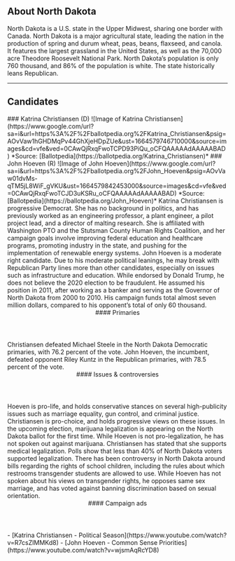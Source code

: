 ## About North Dakota
North Dakota is a U.S. state in the Upper Midwest, sharing one border with Canada. North Dakota is a major agricultural state, leading the nation in the production of spring and durum wheat, peas, beans, flaxseed, and canola. It features the largest grassland in the United States, as well as the 70,000 acre Theodore Roosevelt National Park. North Dakota’s population is only 760 thousand, and 86% of the population is white. The state historically leans Republican.

---

## Candidates

<Grid>
  <Box>
    ### Katrina Christiansen (D)
    ![Image of Katrina Christiansen](https://www.google.com/url?sa=i&url=https%3A%2F%2Fballotpedia.org%2FKatrina_Christiansen&psig=AOvVaw1hGHDMqPv44GhXjeHDpZUe&ust=1664579746710000&source=images&cd=vfe&ved=0CAwQjRxqFwoTCPD93PiQu_oCFQAAAAAdAAAAABAD)
    *Source: [Ballotpedia](https://ballotpedia.org/Katrina_Christiansen)*
  </Box>
  <Box>
    ### John Hoeven (R)
    ![Image of John Hoeven](https://www.google.com/url?sa=i&url=https%3A%2F%2Fballotpedia.org%2FJohn_Hoeven&psig=AOvVaw01dvMs-qTM5jL8WiF_gVKU&ust=1664579842453000&source=images&cd=vfe&ved=0CAwQjRxqFwoTCJD3uKSRu_oCFQAAAAAdAAAAABAD)
    *Source: [Ballotpedia](https://ballotpedia.org/John_Hoeven)*
  </Box>

  <Box>
    Katrina Christiansen is progressive Democrat. She has no background in politics, and has previously worked as an engineering professor, a plant engineer, a pilot project lead, and a director of malting research. She is affiliated with Washington PTO and the Stutsman County Human Rights Coalition, and her campaign goals involve improving federal education and healthcare programs, promoting industry in the state, and pushing for the implementation of renewable energy systems.

  </Box>
  <Box>
    John Hoeven is a moderate right candidate. Due to his moderate political leanings, he may break with Republican Party lines more than other candidates, especially on issues such as infrastructure and education. While endorsed by Donald Trump, he does not believe the 2020 election to be fraudulent. He assumed his position in 2011, after working as a banker and serving as the Governor of North Dakota from 2000 to 2010. His campaign funds total almost seven million dollars, compared to his opponent’s total of only 60 thousand.
  </Box>

  <Header>
    #### Primaries
  </Header>
  <Box>
    Christiansen defeated Michael Steele in the North Dakota Democratic primaries, with 76.2 percent of the vote. 
  </Box>
  <Box>
    John Hoeven, the incumbent, defeated opponent Riley Kuntz in the Republican primaries, with 78.5 percent of the vote.
  </Box>

  <Header>
    #### Issues & controversies
  </Header>

  <WideBox>
    Hoeven is pro-life, and holds conservative stances on several high-publicity issues such as marriage equality, gun control, and criminal justice. Christiansen is pro-choice, and holds progressive views on these issues. In the upcoming election, marijuana legalization is appearing on the North Dakota ballot for the first time. While Hoeven is not pro-legalization, he has not spoken out against marijuana. Christiansen has stated that she supports medical legalization. Polls show that less than 40% of North Dakota voters supported legalization. There has been controversy in North Dakota around bills regarding the rights of school children, including the rules about which restrooms transgender students are allowed to use. While Hoeven has not spoken about his views on transgender rights, he opposes same sex marriage, and has voted against banning discrimination based on sexual orientation. 
  </WideBox>
 
  <Header>
    #### Campaign ads
  </Header>
  <Box>
    - [Katrina Christiansen - Political Season](https://www.youtube.com/watch?v=R7csZIMMKd8)
  </Box>
  <Box>
    - [John Hoeven - Common Sense Priorities](https://www.youtube.com/watch?v=wjsmAqRcYD8)
  </Box>
</Grid>
